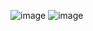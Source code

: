 ![image](https://github.com/AbekeSeitkhan/Android/assets/122879227/fa2d4828-f1b0-4ac8-af31-a88a99e4d58c)
![image](https://github.com/AbekeSeitkhan/Android/assets/122879227/e6721330-8a3a-488e-9d78-204bacc06289)
